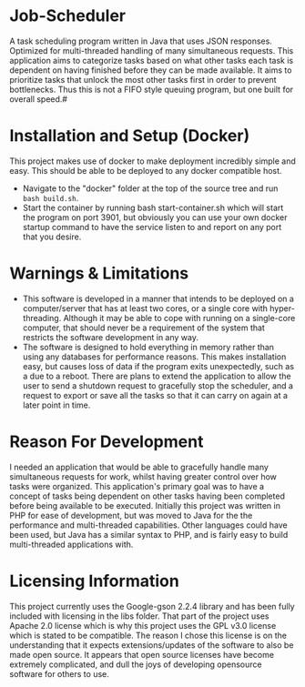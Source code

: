 Job-Scheduler
=============
A task scheduling program written in Java that uses JSON responses. Optimized for multi-threaded handling of many simultaneous requests. This application aims to categorize tasks based on what other tasks each task is dependent on having finished before they can be made available. It aims to prioritize tasks that unlock the most other tasks first in order to prevent bottlenecks. Thus this is not a FIFO style queuing program, but one built for overall speed.#

Installation and Setup (Docker)
================
This project makes use of docker to make deployment incredibly simple and easy. This should be able to be deployed to any docker compatible host.
* Navigate to the "docker" folder at the top of the source tree and run `bash build.sh`.
* Start the container by running bash start-container.sh which will start the program on port 3901, but obviously you can use your own docker startup command to have the service listen to and report on any port that you desire.

Warnings & Limitations
======================
* This software is developed in a manner that intends to be deployed on a computer/server that has at least two cores, or a single core with hyper-threading. Although it may be able to cope with running on a single-core computer, that should never be a requirement of the system that restricts the software development in any way.
* The software is designed to hold everything in memory rather than using any databases for performance reasons. This makes installation easy, but causes loss of data if the program exits unexpectedly, such as a due to a reboot. There are plans to extend the application to allow the user to send a shutdown request to gracefully stop the scheduler, and a request to export or save all the tasks so that it can carry on again at a later point in time.

Reason For Development
======================
I needed an application that would be able to gracefully handle many simultaneous requests for work, whilst having greater control over how tasks were organized. This application's primary goal was to have a concept of tasks being dependent on other tasks having been completed before being available to be executed. Initially this project was written in PHP for ease of development, but was moved to Java for the the performance and multi-threaded capabilities. Other languages could have been used, but Java has a similar syntax to PHP, and is fairly easy to build multi-threaded applications with.

Licensing Information
=====================
This project currently uses the Google-gson 2.2.4 library and has been fully included with licensing in the libs folder. That part of the project uses Apache 2.0 license which is why this project uses the GPL v3.0 license which is stated to be compatible. The reason I chose this license is on the understanding that it expects extensions/updates of the software to also be made open source. It appears that open source licenses have become extremely complicated, and dull the joys of developing opensource software for others to use.
